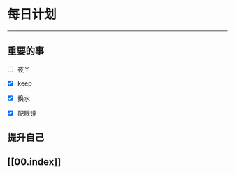 
# 每日计划
---
## 重要的事

- [ ]    夜丫
- [x]   keep
- [x]  换水
- [x] 配眼镜




## 提升自己

  



## [[00.index]]










